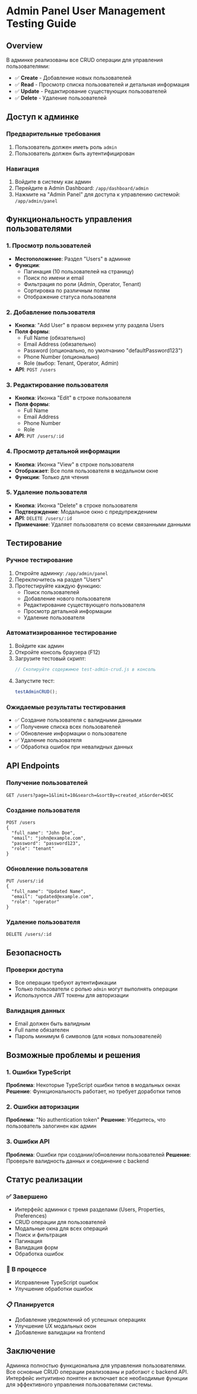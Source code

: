 # Admin Panel User Management Testing Guide

## Overview

В админке реализованы все CRUD операции для управления пользователями:

- ✅ **Create** - Добавление новых пользователей
- ✅ **Read** - Просмотр списка пользователей и детальная информация
- ✅ **Update** - Редактирование существующих пользователей
- ✅ **Delete** - Удаление пользователей

## Доступ к админке

### Предварительные требования

1. Пользователь должен иметь роль `admin`
2. Пользователь должен быть аутентифицирован

### Навигация

1. Войдите в систему как админ
2. Перейдите в Admin Dashboard: `/app/dashboard/admin`
3. Нажмите на "Admin Panel" для доступа к управлению системой: `/app/admin/panel`

## Функциональность управления пользователями

### 1. Просмотр пользователей

- **Местоположение**: Раздел "Users" в админке
- **Функции**:
  - Пагинация (10 пользователей на страницу)
  - Поиск по имени и email
  - Фильтрация по роли (Admin, Operator, Tenant)
  - Сортировка по различным полям
  - Отображение статуса пользователя

### 2. Добавление пользователя

- **Кнопка**: "Add User" в правом верхнем углу раздела Users
- **Поля формы**:
  - Full Name (обязательно)
  - Email Address (обязательно)
  - Password (опционально, по умолчанию "defaultPassword123")
  - Phone Number (опционально)
  - Role (выбор: Tenant, Operator, Admin)
- **API**: `POST /users`

### 3. Редактирование пользователя

- **Кнопка**: Иконка "Edit" в строке пользователя
- **Поля формы**:
  - Full Name
  - Email Address
  - Phone Number
  - Role
- **API**: `PUT /users/:id`

### 4. Просмотр детальной информации

- **Кнопка**: Иконка "View" в строке пользователя
- **Отображает**: Все поля пользователя в модальном окне
- **Функции**: Только для чтения

### 5. Удаление пользователя

- **Кнопка**: Иконка "Delete" в строке пользователя
- **Подтверждение**: Модальное окно с предупреждением
- **API**: `DELETE /users/:id`
- **Примечание**: Удаляет пользователя со всеми связанными данными

## Тестирование

### Ручное тестирование

1. Откройте админку: `/app/admin/panel`
2. Переключитесь на раздел "Users"
3. Протестируйте каждую функцию:
   - Поиск пользователей
   - Добавление нового пользователя
   - Редактирование существующего пользователя
   - Просмотр детальной информации
   - Удаление пользователя

### Автоматизированное тестирование

1. Войдите как админ
2. Откройте консоль браузера (F12)
3. Загрузите тестовый скрипт:
   ```javascript
   // Скопируйте содержимое test-admin-crud.js в консоль
   ```
4. Запустите тест:
   ```javascript
   testAdminCRUD();
   ```

### Ожидаемые результаты тестирования

- ✅ Создание пользователя с валидными данными
- ✅ Получение списка всех пользователей
- ✅ Обновление информации о пользователе
- ✅ Удаление пользователя
- ✅ Обработка ошибок при невалидных данных

## API Endpoints

### Получение пользователей

```
GET /users?page=1&limit=10&search=&sortBy=created_at&order=DESC
```

### Создание пользователя

```
POST /users
{
  "full_name": "John Doe",
  "email": "john@example.com",
  "password": "password123",
  "role": "tenant"
}
```

### Обновление пользователя

```
PUT /users/:id
{
  "full_name": "Updated Name",
  "email": "updated@example.com",
  "role": "operator"
}
```

### Удаление пользователя

```
DELETE /users/:id
```

## Безопасность

### Проверки доступа

- Все операции требуют аутентификации
- Только пользователи с ролью `admin` могут выполнять операции
- Используются JWT токены для авторизации

### Валидация данных

- Email должен быть валидным
- Full name обязателен
- Пароль минимум 6 символов (для новых пользователей)

## Возможные проблемы и решения

### 1. Ошибки TypeScript

**Проблема**: Некоторые TypeScript ошибки типов в модальных окнах
**Решение**: Функциональность работает, но требует доработки типов

### 2. Ошибки авторизации

**Проблема**: "No authentication token"
**Решение**: Убедитесь, что пользователь залогинен как админ

### 3. Ошибки API

**Проблема**: Ошибки при создании/обновлении пользователей
**Решение**: Проверьте валидность данных и соединение с backend

## Статус реализации

### ✅ Завершено

- Интерфейс админки с тремя разделами (Users, Properties, Preferences)
- CRUD операции для пользователей
- Модальные окна для всех операций
- Поиск и фильтрация
- Пагинация
- Валидация форм
- Обработка ошибок

### 🔄 В процессе

- Исправление TypeScript ошибок
- Улучшение обработки ошибок

### 📋 Планируется

- Добавление уведомлений об успешных операциях
- Улучшение UX модальных окон
- Добавление валидации на frontend

## Заключение

Админка полностью функциональна для управления пользователями. Все основные CRUD операции реализованы и работают с backend API. Интерфейс интуитивно понятен и включает все необходимые функции для эффективного управления пользователями системы.
